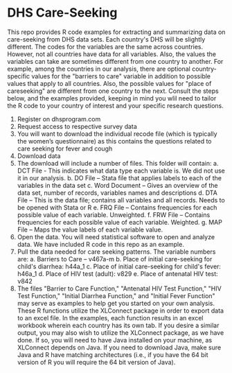 # DHS Care-Seeking
This repo provides R code examples for extracting and summarizing data on care-seeking from DHS data sets. Each country's DHS will be slightly different. The codes for the variables are the same across countries. However, not all countries have data for all variables. Also, the values the variables can take are sometimes different from one country to another. For example, among the countries in our analysis, there are optional country-specific values for the "barriers to care" variable in addition to possible values that apply to all countries. Also, the possible values for "place of careseeking" are different from one country to the next. Consult the steps below, and the examples provided, keeping in mind you wlil need to tailor the R code to your country of interest and your specific research questions. 

1.	Register on dhsprogram.com
2.	Request access to respective survey data
3.	You will want to download the individual recode file (which is typically the women’s questionnaire) as this contains the questions related to care seeking for fever and cough
4.	Download data
5.	The download will include a number of files. This folder will contain:
    a.	DCT File - This indicates what data type each variable is. We did not use it in our analysis.
    b.	DO File – Stata file that applies labels to each of the variables in the data set
    c.	Word Document – Gives an overview of the data set, number of records, variables names and descriptions
    d.	DTA File – This is the data file; contains all variables and all records. Needs to be opened with Stata or R
    e.	FRQ File – Contains frequencies for each possible value of each variable. Unweighted. 
    f.	FRW File – Contains frequencies for each possible value of each variable. Weighted. 
    g.	MAP File – Maps the value labels of each variable value. 
6.	Open the data. You will need statistical software to open and analyze data. We have included R code in this repo as an example. 
7.	Pull the data needed for care seeking patterns. The variable numbers are:
    a.	Barriers to Care – v467a-m
    b.	Place of initial care-seeking for child's diarrhea: h44a_1
    c.	Place of initial care-seeking for child's fever:  h46a_1
    d.	Place of HIV test (adult): v829
    e.	Place of antenatal HIV test: v842
8. The files "Barrier to Care Function," "Antenatal HIV Test Function," "HIV Test Function," "Initial Diarrhea Function," and "Initial Fever Function" may serve as examples to help get you started on your own analysis. These R functions utilize the XLConnect package in order to export data to an excel file. In the examples, each function results in an excel workbook wherein each country has its own tab. If you desire a similar output, you may also wish to utilize the XLConnect package, as we have done. If so, you will need to have Java installed on your machine, as XLConnect depends on Java. If you need to download Java, make sure Java and R have matching architectures (i.e., if you have the 64 bit version of R you will require the 64 bit version of Java). 
